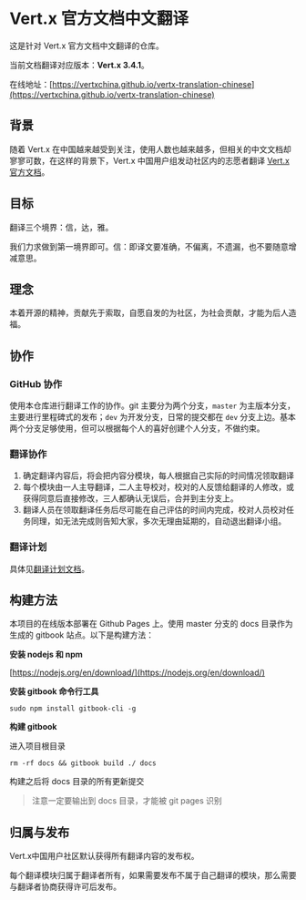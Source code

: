 # Vert.x 官方文档中文翻译

这是针对 Vert.x 官方文档中文翻译的仓库。

当前文档翻译对应版本：**Vert.x 3.4.1**。

在线地址：[https://vertxchina.github.io/vertx-translation-chinese](https://vertxchina.github.io/vertx-translation-chinese)

## 背景

随着 Vert.x 在中国越来越受到关注，使用人数也越来越多，但相关的中文文档却寥寥可数，在这样的背景下，Vert.x 中国用户组发动社区内的志愿者翻译 [Vert.x 官方文档](http://vertx.io/docs)。

## 目标

翻译三个境界：信，达，雅。

我们力求做到第一境界即可。信：即译文要准确，不偏离，不遗漏，也不要随意增减意思。

## 理念

本着开源的精神，贡献先于索取，自愿自发的为社区，为社会贡献，才能为后人造福。

## 协作

### GitHub 协作

使用本仓库进行翻译工作的协作。git 主要分为两个分支，`master` 为主版本分支，主要进行里程碑式的发布；`dev` 为开发分支，日常的提交都在 `dev` 分支上边。基本两个分支足够使用，但可以根据每个人的喜好创建个人分支，不做约束。

### 翻译协作

1. 确定翻译内容后，将会把内容分模块，每人根据自己实际的时间情况领取翻译    
2. 每个模块由一人主导翻译，二人主导校对，校对的人反馈给翻译的人修改，或获得同意后直接修改，三人都确认无误后，合并到主分支上。  
3. 翻译人员在领取翻译任务后尽可能在自己评估的时间内完成，校对人员校对任务同理，如无法完成则告知大家，多次无理由延期的，自动退出翻译小组。

### 翻译计划

具体见[翻译计划文档](PLAN.md)。

## 构建方法

本项目的在线版本部署在 Github Pages 上。使用 master 分支的 docs 目录作为生成的 gitbook 站点。以下是构建方法：

**安装 nodejs 和 npm**

[https://nodejs.org/en/download/](https://nodejs.org/en/download/)

**安装 gitbook 命令行工具**

```
sudo npm install gitbook-cli -g
```

**构建 gitbook**

进入项目根目录
```
rm -rf docs && gitbook build ./ docs
```

构建之后将 docs 目录的所有更新提交

> 注意一定要输出到 docs 目录，才能被 git pages 识别

## 归属与发布

Vert.x中国用户社区默认获得所有翻译内容的发布权。  

每个翻译模块归属于翻译者所有，如果需要发布不属于自己翻译的模块，那么需要与翻译者协商获得许可后发布。
